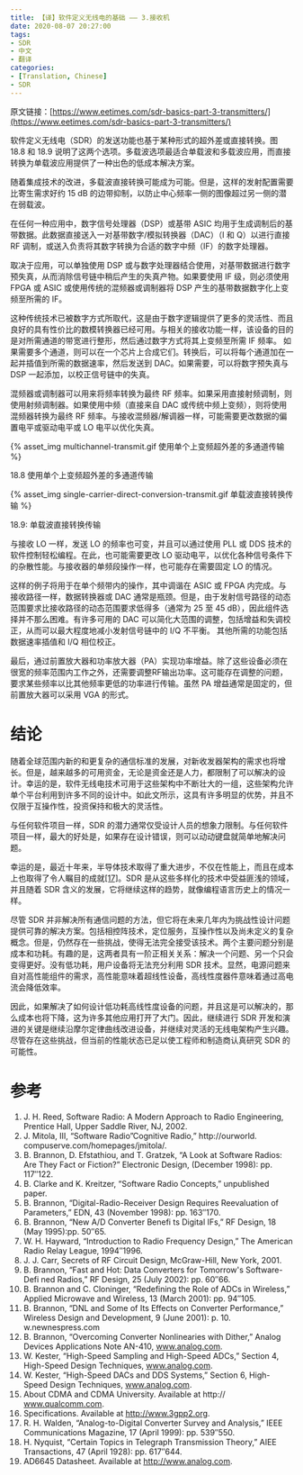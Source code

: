 ```yaml
---
title: 【译】软件定义无线电的基础 —— 3.接收机
date: 2020-08-07 20:27:00
tags:
- SDR
- 中文
- 翻译
categories:
- [Translation, Chinese]
- SDR
---
```


原文链接：[https://www.eetimes.com/sdr-basics-part-3-transmitters/](https://www.eetimes.com/sdr-basics-part-3-transmitters/)

软件定义无线电（SDR）的发送功能也基于某种形式的超外差或直接转换。图 18.8 和 18.9 说明了这两个选项。多载波选项最适合单载波和多载波应用，而直接转换为单载波应用提供了一种出色的低成本解决方案。

随着集成技术的改进，多载波直接转换可能成为可能。但是，这样的发射配置需要比寄生需求好约 15 dB 的边带抑制，以防止中心频率一侧的图像超过另一侧的潜在弱载波。

在任何一种应用中，数字信号处理器（DSP）或基带 ASIC 均用于生成调制后的基带数据。此数据直接送入一对基带数字/模拟转换器（DAC）（I 和 Q）以进行直接 RF 调制，或送入负责将其数字转换为合适的数字中频（IF）的数字处理器。

取决于应用，可以单独使用 DSP 或与数字处理器结合使用，对基带数据进行数字预失真，从而消除信号链中稍后产生的失真产物。如果要使用 IF 级，则必须使用 FPGA 或 ASIC 或使用传统的混频器或调制器将 DSP 产生的基带数据数字化上变频至所需的 IF。

这种传统技术已被数字方式所取代，这是由于数字逻辑提供了更多的灵活性、而且良好的具有性价比的数模转换器已经可用。与相关的接收功能一样，该设备的目的是对所需通道的带宽进行整形，然后通过数字方式将其上变频至所需 IF 频率。 如果需要多个通道，则可以在一个芯片上合成它们。转换后，可以将每个通道加在一起并插值到所需的数据速率，然后发送到 DAC。如果需要，可以将数字预失真与 DSP 一起添加，以校正信号链中的失真。

混频器或调制器可以用来将频率转换为最终 RF 频率。如果采用直接射频调制，则使用射频调制器。如果使用中频（直接来自 DAC 或传统中频上变频），则将使用混频器转换为最终 RF 频率。与接收混频器/解调器一样，可能需要更改数据的偏置电平或驱动电平或 LO 电平以优化失真。

{% asset_img multichannel-transmit.gif 使用单个上变频超外差的多通道传输 %}

18.8 使用单个上变频超外差的多通道传输

{% asset_img single-carrier-direct-conversion-transmit.gif 单载波直接转换传输 %}

18.9: 单载波直接转换传输

与接收 LO 一样，发送 LO 的频率也可变，并且可以通过使用 PLL 或 DDS 技术的软件控制轻松编程。在此，也可能需要更改 LO 驱动电平，以优化各种信号条件下的杂散性能。与接收器的单频段操作一样，也可能存在需要固定 LO 的情况。

这样的例子将用于在单个频带内的操作，其中调谐在 ASIC 或 FPGA 内完成。与接收路径一样，数据转换器或 DAC 通常是瓶颈。但是，由于发射信号路径的动态范围要求比接收路径的动态范围要求低得多（通常为 25 至 45 dB），因此组件选择并不那么困难。有许多可用的 DAC 可以简化大范围的调整，包括增益和失调校正，从而可以最大程度地减小发射信号链中的 I/Q 不平衡。 其他所需的功能包括数据速率插值和 I/Q 相位校正。

最后，通过前置放大器和功率放大器（PA）实现功率增益。除了这些设备必须在很宽的频率范围内工作之外，还需要调整RF输出功率。这可能存在调整的问题，要求某些频率以比其他频率更低的功率进行传输。虽然 PA 增益通常是固定的，但前置放大器可以采用 VGA 的形式。

# 结论

随着全球范围内新的和更复杂的通信标准的发展，对新收发器架构的需求也将增长。但是，越来越多的可用资金，无论是资金还是人力，都限制了可以解决的设计。幸运的是，软件无线电技术可用于这些架构中不断壮大的一组，这些架构允许单个平台利用到许多不同的设计中。如此文所示，这具有许多明显的优势，并且不仅限于互操作性，投资保持和极大的灵活性。

与任何软件项目一样，SDR 的潜力通常仅受设计人员的想象力限制。与任何软件项目一样，最大的好处是，如果存在设计错误，则可以动动键盘就简单地解决问题。

幸运的是，最近十年来，半导体技术取得了重大进步，不仅在性能上，而且在成本上也取得了令人瞩目的成就[\[17\]](#参考)。SDR 是从这些多样化的技术中受益匪浅的领域，并且随着 SDR 含义的发展，它将继续这样的趋势，就像编程语言历史上的情况一样。

尽管 SDR 并非解决所有通信问题的方法，但它将在未来几年内为挑战性设计问题提供可靠的解决方案。包括相控阵技术，定位服务，互操作性以及尚未定义的复杂概念。但是，仍然存在一些挑战，使得无法完全接受该技术。两个主要问题分别是成本和功耗。有趣的是，这两者具有一阶正相关关系：解决一个问题、另一个只会变得更好。没有低功耗，用户设备将无法充分利用 SDR 技术。显然，电源问题来自对高性能组件的需求，高性能意味着超线性设备，高线性度器件意味着通过高电流会降低效率。

因此，如果解决了如何设计低功耗高线性度设备的问题，并且这是可以解决的，那么成本也将下降，这为许多其他应用打开了大门。因此，继续进行 SDR 开发和演进的关键是继续沿摩尔定律曲线改进设备，并继续对灵活的无线电架构产生兴趣。尽管存在这些挑战，但当前的性能状态已足以使工程师和制造商认真研究 SDR 的可能性。

# 参考

1. J. H. Reed, Software Radio: A Modern Approach to Radio Engineering, Prentice Hall, Upper Saddle River, NJ, 2002.
2. J. Mitola, III, “Software Radio”Cognitive Radio,” http://ourworld. compuserve.com/homepages/jmitola/.
3. B. Brannon, D. Efstathiou, and T. Gratzek, “A Look at Software Radios: Are They Fact or Fiction?” Electronic Design, (December 1998): pp. 117″122.
4. B. Clarke and K. Kreitzer, “Software Radio Concepts,” unpublished paper.
5. B. Brannon, “Digital-Radio-Receiver Design Requires Reevaluation of Parameters,” EDN, 43 (November 1998): pp. 163″170.
6. B. Brannon, “New A/D Converter Benefi ts Digital IFs,” RF Design, 18 (May 1995):pp. 50″65.
7. W. H. Hayward, “Introduction to Radio Frequency Design,” The American Radio Relay League, 1994″1996.
8. J. J. Carr, Secrets of RF Circuit Design, McGraw-Hill, New York, 2001.
9. B. Brannon, “Fast and Hot: Data Converters for Tomorrow's Software-Defi ned Radios,”
RF Design, 25 (July 2002): pp. 60″66.
10. B. Brannon and C. Cloninger, “Redefining the Role of ADCs in Wireless,” Applied Microwave and Wireless, 13 (March 2001): pp. 94″105.
11. B. Brannon, “DNL and Some of Its Effects on Converter Performance,” Wireless Design and Development, 9 (June 2001): p. 10. w.newnespress.com
12. B. Brannon, “Overcoming Converter Nonlinearies with Dither,” Analog Devices Applications Note AN-410, www.analog.com.
13. W. Kester, “High-Speed Sampling and High-Speed ADCs,” Section 4, High-Speed Design Techniques, www.analog.com.
14. W. Kester, “High-Speed DACs and DDS Systems,” Section 6, High-Speed Design Techniques, www.analog.com.
15. About CDMA and CDMA University. Available at http:// www.qualcomm.com.
16. Specifications. Available at http://www.3gpp2.org.
17. R. H. Walden, “Analog-to-Digital Converter Survey and Analysis,” IEEE Communications Magazine, 17 (April 1999): pp. 539″550.
18. H. Nyquist, “Certain Topics in Telegraph Transmission Theory,” AIEE Transactions, 47 (April 1928): pp. 617″644.
19. AD6645 Datasheet. Available at http://www.analog.com. 
